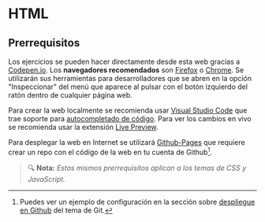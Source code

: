 # HTML
## Prerrequisitos

Los ejercicios se pueden hacer directamente desde esta web gracias a [Codepen.io](https://codepen.io/). Los **navegadores recomendados** son [Firefox](https://www.mozilla.org/es-ES/firefox/new/) o [Chrome](https://www.google.com/intl/es_es/chrome/). Se utilizarán sus herramientas para desarrolladores que se abren en la opción "Inspeccionar" del menú que aparece al pulsar con el botón izquierdo del ratón dentro de cualquier página web.

Para crear la web localmente se recomienda usar [Visual Studio Code](https://code.visualstudio.com/) que trae soporte para [autocompletado de código](https://code.visualstudio.com/docs/languages/html). Para ver los cambios en vivo se recomienda usar la extensión [Live Preview](https://marketplace.visualstudio.com/items?itemName=ms-vscode.live-server).

Para desplegar la web en Internet se utilizará [Github-Pages](https://pages.github.com/) que requiere crear un repo con el código de la web en tu cuenta de Github[^1].

> 🔍 **Nota:** _Estos mismos prerrequisitos aplican a los temas de CSS y JavaScript._

[^1]: Puedes ver un ejemplo de configuración en la sección sobre [despliegue en Github](/intro/git/cd.html) del tema de Git.
